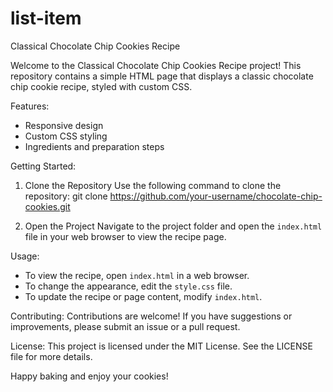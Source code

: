# list-item
Classical Chocolate Chip Cookies Recipe

Welcome to the Classical Chocolate Chip Cookies Recipe project! This repository contains a simple HTML page that displays a classic chocolate chip cookie recipe, styled with custom CSS.

Features:
- Responsive design
- Custom CSS styling
- Ingredients and preparation steps

Getting Started:

1. Clone the Repository
   Use the following command to clone the repository:
   git clone https://github.com/your-username/chocolate-chip-cookies.git

2. Open the Project
   Navigate to the project folder and open the `index.html` file in your web browser to view the recipe page.

Usage:
- To view the recipe, open `index.html` in a web browser.
- To change the appearance, edit the `style.css` file.
- To update the recipe or page content, modify `index.html`.

Contributing:
Contributions are welcome! If you have suggestions or improvements, please submit an issue or a pull request.

License:
This project is licensed under the MIT License. See the LICENSE file for more details.

Happy baking and enjoy your cookies!
